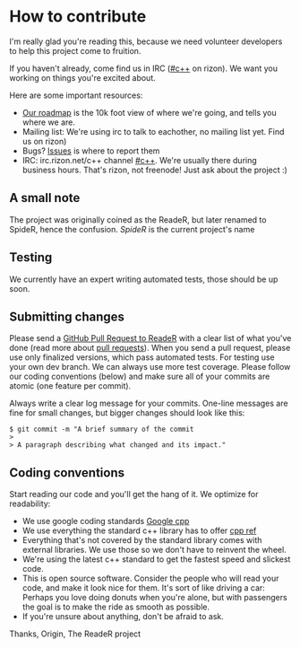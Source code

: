 # How to contribute

I'm really glad you're reading this, because we need volunteer developers to help this project come to fruition.

If you haven't already, come find us in IRC ([#c++](irc://irc.rizon.net/c++) on rizon). We want you working on things you're excited about.

Here are some important resources:

  * [Our roadmap](https://github.com/OriginLive/SpideR/issues/1) is the 10k foot view of where we're going, and tells you where we are.
  * Mailing list: We're using irc to talk to eachother, no mailing list yet. Find us on rizon)
  * Bugs? [Issues](https://github.com/OriginLive/SpideR/issues) is where to report them
  * IRC: irc.rizon.net/c++ channel [#c++](irc://irc.rizon.net/c++). We're usually there during business hours. That's rizon, not freenode! Just ask about the project :)
  
## A small note
The project was originally coined as the ReadeR, but later renamed to SpideR, hence the confusion.
*SpideR* is the current project's name

## Testing

We currently have an expert writing automated tests, those should be up soon.

## Submitting changes

Please send a [GitHub Pull Request to ReadeR](https://github.com/OriginLive/SpideR/pull/new/master) with a clear list of what you've done (read more about [pull requests](http://help.github.com/pull-requests/)). When you send a pull request, please use only finalized versions, which pass automated tests. For testing use your own dev branch. We can always use more test coverage. Please follow our coding conventions (below) and make sure all of your commits are atomic (one feature per commit).

Always write a clear log message for your commits. One-line messages are fine for small changes, but bigger changes should look like this:

    $ git commit -m "A brief summary of the commit
    > 
    > A paragraph describing what changed and its impact."

## Coding conventions

Start reading our code and you'll get the hang of it. We optimize for readability:

  * We use google coding standards [Google cpp](https://google.github.io/styleguide/cppguide.html)
  * We use everything the standard c++ library has to offer [cpp ref](http://en.cppreference.com/w/)
  * Everything that's not covered by the standard library comes with external libraries. We use those so we don't have to reinvent the wheel.
  * We're using the latest c++ standard to get the fastest speed and slickest code.
  * This is open source software. Consider the people who will read your code, and make it look nice for them. It's sort of like driving a car: Perhaps you love doing donuts when you're alone, but with passengers the goal is to make the ride as smooth as possible.
  * If you're unsure about anything, don't be afraid to ask.

Thanks,
Origin, The ReadeR project
